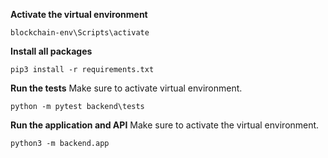 **Activate the virtual environment**

```
blockchain-env\Scripts\activate
```

**Install all packages**

```
pip3 install -r requirements.txt
```

**Run the tests**
Make sure to activate virtual environment.

```
python -m pytest backend\tests
```

**Run the application and API**
Make sure to activate the virtual environment.

```
python3 -m backend.app
```
